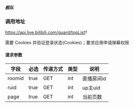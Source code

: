 ##### 舰队

### 调用地址

https://api.live.bilibili.com/guard/topList?

需要 Cookies 并验证登录状态(Cookies)；要求应用申请弹幕权限

#### 请求参数
| 字段       | 必选    |传递方式| 类型     | 说明                                       |
| -------- | ----- | ------|-------- | ---------------------------------------- |
| roomid      | true  |GET| int    | 直播房间id                                      |
| ruid        | true  | GET|int    | up主uid                                     |
| page        | true  | GET|int    | 当前页数                                 |
